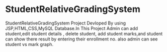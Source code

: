 # StudentRelativeGradingSystem
StudentRelativeGradingSystem Project Devloped By using JSP,HTML,CSS,MySQL Database.In This Project Admin can add student,edit student details , delete student, add student marks,and student can show there result by entering their enrollment no. also admin can see student vs mark graph.
